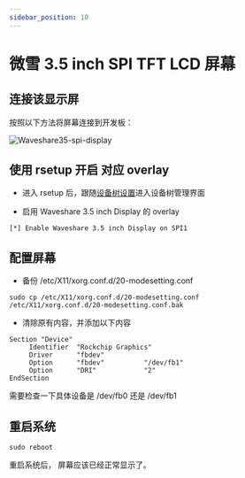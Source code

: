 ```yaml
---
sidebar_position: 10
---
```


# 微雪 3.5 inch SPI TFT LCD 屏幕

## 连接该显示屏

按照以下方法将屏幕连接到开发板：

![Waveshare35-spi-display](/img/accessories/waveshare35-spi-display.webp)

## 使用 rsetup 开启 对应 overlay

- 进入 rsetup 后，跟随[设备树设置](/radxa-os/rsetup/devicetree)进入设备树管理界面

- 启用 Waveshare 3.5 inch Display 的 overlay

```
[*] Enable Waveshare 3.5 inch Display on SPI1
```

## 配置屏幕

- 备份 /etc/X11/xorg.conf.d/20-modesetting.conf

```
sudo cp /etc/X11/xorg.conf.d/20-modesetting.conf /etc/X11/xorg.conf.d/20-modesetting.conf.bak
```

- 清除原有内容，并添加以下内容

```
Section "Device"
     Identifier  "Rockchip Graphics"
     Driver      "fbdev"
     Option      "fbdev"          "/dev/fb1"
     Option      "DRI"            "2"
EndSection
```

需要检查一下具体设备是 /dev/fb0 还是 /dev/fb1

## 重启系统

```
sudo reboot
```

重启系统后， 屏幕应该已经正常显示了。
